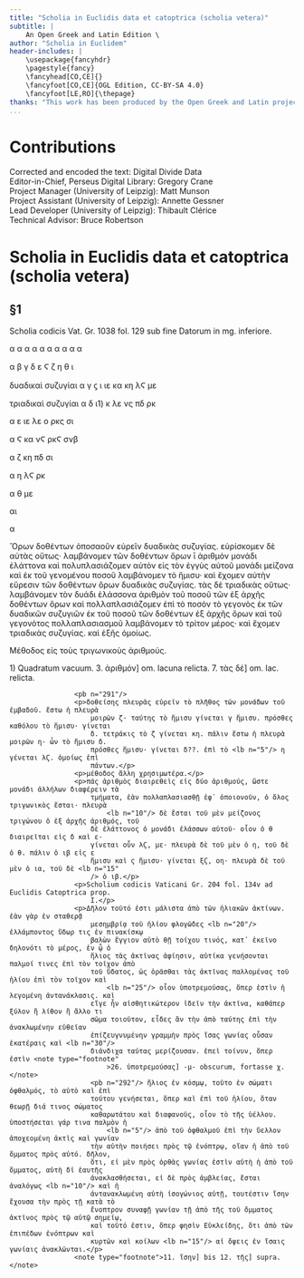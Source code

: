 ```yaml
---
title: "Scholia in Euclidis data et catoptrica (scholia vetera)"
subtitle: |
	An Open Greek and Latin Edition \ 
author: "Scholia in Euclidem"
header-includes: | 
	\usepackage{fancyhdr}
	\pagestyle{fancy}
	\fancyhead[CO,CE]{}
	\fancyfoot[CO,CE]{OGL Edition, CC-BY-SA 4.0}
	\fancyfoot[LE,RO]{\thepage}
thanks: "This work has been produced by the Open Greek and Latin project through the help of volunteers. See contributions for details."
...
```


# Contributions  

Corrected and encoded the text: Digital Divide Data  
 Editor-in-Chief, Perseus Digital Library: Gregory Crane  
 Project Manager (University of Leipzig): Matt Munson  
 Project Assistant (University of Leipzig): Annette Gessner  
 Lead Developer (University of Leipzig): Thibault Clérice  
 Technical Advisor: Bruce Robertson  

# Scholia in Euclidis data et catoptrica (scholia vetera)  

## §1  

<pb n="290"/>
                    <p>Scholia codicis Vat. Gr. 1038 fol. 129 sub fine Datorum in mg. inferiore.</p>
                    <p>α α α α α α α α α α</p>
                    <p>α β γ δ ε Ϛ ζ η θ ι</p>
                    <p>δυαδικαὶ συζυγίαι α γ ϛ ι ιε κα κη λϚ με</p>
                    <p>τριαδικαὶ συζυγίαι α δ ι1) κ λε νς πδ ρκ</p>
                    <p>α ε ιε λε ο ρκς σι</p>
                    <p>α Ϛ κα νϚ ρκϚ σνβ</p>
                    <p>α ζ κη πδ σι</p>
                    <p>α η λϚ ρκ</p>
                    <p>α θ με</p>
                    <p>αι</p>
                    <p>α</p>
                    <p>Ὅρων δοθέντων ὁποσαοῦν εὑρεῖν δυαδικὰς συζυγίας. εὑρίσκομεν δὲ αὐτὰς οὕτως·
                        λαμβάνομεν τῶν δοθέντων ὅρων ῑ ἀριθμὸν μονάδι ἐλάττονα καὶ πολυπλασιάζομεν
                        αὐτὸν εἰς τὸν ἐγγὺς αὐτοῦ μονάδι μείζονα καὶ ἐκ τοῦ <lb n="5"/> γενομένου
                        ποσοῦ λαμβάνομεν τὸ ἥμισυ· καὶ ἔχομεν αὐτὴν εὕρεσιν τῶν δοθέντων ὅρων
                        δυαδικὰς συζυγίας. τὰς δὲ τριαδικὰς οὕτως· λαμβάνομεν τὸν δυάδι ἐλάσσονα
                        ἀριθμὸν τοῦ ποσοῦ τῶν ἐξ ἀρχῆς δοθέντων ὅρων καὶ πολλαπλασιάζομεν ἐπὶ τὸ
                        ποσὸν τὸ γεγονὸς ἐκ τῶν <lb n="10"/> δυαδικῶν συζυγιῶν ἐκ τοῦ ποσοῦ τῶν
                        δοθέντων ἐξ ἀρχῆς ὄρων καὶ τοῦ γεγονότος πολλαπλασιασμοῦ λαμβάνομεν τὸ
                        τρίτον μέρος· καὶ ἔχομεν τριαδικὰς συζυγίας. καὶ ἑξῆς ὁμοίως.</p>
                    <p>Μέθοδος εἰς τοὺς τριγωνικοὺς ἀριθμούς.</p>
                    <note type="footnote">1) Quadratum vacuum.</note>
                    <note type="footnote">3. ἀριθμόν] om. lacuna relicta. 7. τὰς δέ] om. lac.
                        relicta.</note>

                    <pb n="291"/>
                    <p>δοθείσης πλευρᾶς εὑρεῖν τὸ πλῆθος τῶν μονάδων τοῦ ἐμβαδοῦ. ἔστω ἡ πλευρὰ
                        μοιρῶν ζ· ταύτης τὸ ἥμισυ γίνεται γ ἥμισυ. πρόσθες καθόλου τὸ ἥμισυ· γίνεται
                        δ. τετράκις τὸ ζ γίνεται κη. πάλιν ἔστω ἡ πλευρὰ μοιρῶν η· ὧν τὸ ἥμισυ δ.
                        πρόσθες ἥμισυ· γίνεται δ??. ἐπὶ τὸ <lb n="5"/> η γένεται λϚ. ὁμοίως ἐπὶ
                        πάντων.</p>
                    <p>μέθοδος ἄλλη χρησιμωτέρα.</p>
                    <p>πᾶς ἀριθμὸς διαιρεθεὶς εἰς δύο ἀριθμούς, ὥστε μονάδι ἀλλήλων διαφέρειν τὰ
                        τμήματα, ἐὰν πολλαπλασιασθῇ ἐφ᾿ ὁποιονοῦν, ὁ ὅλος τριγωνικὸς ἔσται· πλευρὰ
                            <lb n="10"/> δὲ ἔσται τοῦ μὲν μείζονος τριγώνου ὁ ἐξ ἀρχῆς ἀριθμός, τοῦ
                        δὲ ἐλάττονος ὁ μονάδι ἐλάσσων αὐτοῦ· οἷον ὁ θ διαιρεῖται εἰς δ καὶ ε·
                        γίνεται οὖν λϚ, με· πλευρὰ δὲ τοῦ μὲν ὁ η, τοῦ δὲ ὁ θ. πάλιν ὁ ιβ εἰς ε
                        ἥμισυ καὶ ϛ ἥμισυ· γίνεται ξϚ, οη· πλευρὰ δὲ τοῦ μὲν ὁ ια, τοῦ δὲ <lb n="15"
                        /> ὁ ιβ.</p>
                    <p>Scholium codicis Vaticani Gr. 204 fol. 134v ad Euclidis Catoptrica prop.
                        I.</p>
                    <p>Δῆλον τοῦτό ἐστι μάλιστα ἀπὸ τῶν ἡλιακῶν ἀκτίνων. ἐὰν γὰρ ἐν σταθερᾷ
                        μεσημβρίᾳ τοῦ ἡλίου φλογῶδες <lb n="20"/> ἐλλάμποντος ὕδωρ τις ἐν πινακίσκῳ
                        βαλὼν ἔγγιον αὐτὸ θῇ τοίχου τινός, κατ᾿ ἐκεῖνο δηλονότι τὸ μέρος, ἐν ᾧ ὁ
                        ἥλιος τὰς ἀκτῖνας ἀφίησιν, αὐτίκα γενήσονται παλμοί τινες ἐπὶ τὸν τοῖχον ἀπὸ
                        τοῦ ὕδατος, ὡς ὁρᾶσθαι τὰς ἀκτῖνας παλλομένας τοῦ ἡλίου ἐπὶ τὸν τοῖχον καὶ
                            <lb n="25"/> οἷον ὑποτρεμούσας, ὅπερ ἐστὶν ἡ λεγομένη ἀντανάκλασις. καὶ
                        εἴγε ἦν αἰσθητικώτερον ἰδεῖν τὴν ἀκτῖνα, καθάπερ ξύλον ἢ λίθον ἢ ἄλλο τι
                        σῶμα τοιοῦτον, εἶδες ἂν τὴν ἀπὸ ταύτης ἐπὶ τὴν ἀνακλωμένην εὐθεῖαν
                        ἐπίζευγνυμένην γραμμὴν πρὸς ἴσας γωνίας οὖσαν ἑκατέραις καὶ <lb n="30"/>
                        διάνδιχα ταύτας μερίζουσαν. ἐπεὶ τοίνυν, ὅπερ ἐστὶν <note type="footnote"
                            >26. ὑποτρεμούσας] -μ- obscurum, fortasse χ.</note>
                        <pb n="292"/> ἥλιος ἐν κόσμῳ, τοῦτο ἐν σώματι ὀφθαλμός, τὸ αὐτὸ καὶ ἐπὶ
                        τούτου γενήσεται, ὅπερ καὶ ἐπὶ τοῦ ἡλίου, ὅταν θεωρῇ διά τινος σώματος
                        καθαρωτάτου καὶ διαφανοῦς, οἷον τὸ τῆς ὑέλλου. ὑποστήσεται γάρ τινα παλμὸν ἡ
                            <lb n="5"/> ἀπὸ τοῦ ὀφθαλμοῦ ἐπὶ τὴν ὕελλον ἀποχεομένη ἀκτὶς καὶ γωνίαν
                        τὴν αὐτὴν ποιήσει πρὸς τῷ ἐνόπτρῳ, οἵαν ἡ ἀπὸ τοῦ ὄμματος πρὸς αὐτό. δῆλον,
                        ὅτι, εἰ μὲν πρὸς ὀρθὰς γωνίας ἐστὶν αὐτὴ ἡ ἀπὸ τοῦ ὄμματος, αὐτὴ δἰ ἑαυτῆς
                        ἀνακλασθήσεται, εἰ δὲ πρὸς ἀμβλείας, ἔσται ἀναλόγως <lb n="10"/> καὶ ἡ
                        ἀντανακλωμένη αὐτὴ ἰσογώνιος αὐτῇ, τουτέστιν ἴσην ἔχουσα τὴν πρὸς τῇ κατὰ τὸ
                        ἔνοπτρον συναφῇ γωνίαν τῇ ἀπὸ τῆς τοῦ ὄμματος ἀκτῖνος πρὸς τῷ αὐτῷ σημείῳ,
                        καὶ τοῦτό ἐστιν, ὅπερ φησὶν Εὐκλείδης, ὅτι ἀπὸ τῶν ἐπιπέδων ἐνόπτρων καὶ
                        κυρτῶν καὶ κοίλων <lb n="15"/> αἱ ὄψεις ἐν ἴσαις γωνίαις ἀνακλῶνται.</p>
                    <note type="footnote">11. ἴσην] bis 12. τῆς] supra.</note>  

